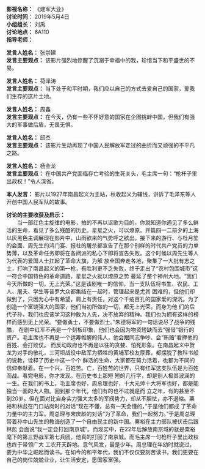 **影视名称：** 《建军大业》  
**讨论时间：** 2019年5月4日  
**小组组长：** 刘禹  
**讨论地点：** 6A110  
**指导老师：**


**发言人姓名：** 张崇建  
**发言主要观点：** 该影片强烈地惊醒了沉溺于幸福中的我，珍惜当下和平盛世的不易。  

**发言人姓名：** 荷泽涛  
**发言主要观点：** 当下处于和平时期，我们应以自己的方式去爱自己的国家，爱我们生存的这片土地。  

**发言人姓名：** 周鑫  
**发言主要观点：** 在今天，仍有一些不怀好意的国家在企图挑衅中国，但我们有强大的军事做后盾，无畏无惧。  

**发言人姓名：** 邱杰  
**发言主要观点：** 该影片生动再现了中国人民解放军走过的曲折而又顽强的不平凡之路。  

**发言人姓名：** 杨金龙  
**发言主要观点：** 在中国共产党面临存亡考验的生死关头，毛主席一句：“枪杆子里出政权！”令人深省。  

**本人发言：** 影片以1927年南昌起义为主站，秋收起义为辅线，讲诉了毛泽东等人开创中国人民军队的故事。

**讨论的主要收获及启示：**  
&emsp;&emsp;当一部红色主旋律的电影，拍的不再以讴歌为目的，你就知道你遇见了多么鲜活的生命，看见了多么残酷的历史。星星之火，可以燎原。开篇四一二前夕的上海
以灰黑色主调展现在影片中，山雨欲来的气势呼之欲出。接下来的游行、与杜月笙的会面、周先生的鸿门宴、报社的屠杀都宣告了在那个别样的时代共产党员的力单势薄，以及革命任务即将在各阀派的私心下即将宣告失败。这个时候以周先生等人为代表的爱国人士扛起了革命大旗，为解
放全国奔走各地，聚集了一大批有志之士，打响了南昌起义的第一枪，有胜利更不乏失败，终于走出了“农村包围城市”这一符合中国特色的革命道路，星星之火就以燎原之势
蔓延了整个神州大地。“我们今天所做的一切，无上光荣。”这是该剧唯一的信仰，当一支队伍将书生、农民、工人、屠夫、学生等普罗大众都集结在一起时，管理起来是尤其
困难的，但他们却做到了，只因为心中有希望，肩上有责任，对这个千疮百孔的国家爱的深沉。为了创造一个富饶强大的国家，他们当初所做的一切，都无上光荣。而身为他
们的后代子孙，我们也应该学习这种敢为人先，决不放弃的精神。我们也为拥有这样的榜样而感到无上光荣。“要做勇士，不要做烈士。”朱德将军的一句话说尽了战争的残酷，
在剧中红军不再是一个刻板印象，他们也会因为物资短缺而去“强借”银行的资产。毛主席也不再是一个运筹帷幄的伟人，他会跟同志争吵、会“贿赂”看押他的百姓、会打败仗。
而反动政府也不再是以往的贪婪、怕死形象。在南昌起义中贺龙为对手的敬礼，三河坝战役中敌军为牺牲的黄埔军校友厚葬，都摆脱了教科书般的说教，诠释了历史中这一个个
鲜活的生命，大家都在努力活着，也都为不同的信仰奉献着。在一个兴，百姓苦。亡，百姓苦的世界，只有红军这支队伍是为百姓而战。看完电影，你才发现。在历史书上那短
短的几行字，却是别人极其波澜的一生。在我们的书上，毛主席也好，周总理也好，十大元帅十大将军也好，都是能独当一面的大人物。回到那个年代，他们有的也不过就是而
立之年，有的甚至不到20岁。但在面对比自身实力强大太多的军阀势力，却从不胆怯，亦不退缩。粟裕和林彪在门口站岗时的对话“现在不懂，总有一天会懂的。”于是他们都成
了革命力量中的主力军。周总理与宋庆龄的对话“为了革命，我们一起努力。”于是周总理带着孙中山先生的教诲创造了一个自由民主的新中国。粟裕在主力部队被伏击后跟林彪
会面说“我一定会打回南京城”。而现实中，在22年后解放南京城的就是粟裕麾下的第三野战军第七兵团，他真的打回了南京城。而毛主席一句枪杆子里出政权也终于带领广大
工农开天辟地。意气风发，最是少年。周总理在年幼时就说过，要为中华之崛起而读书。在如今的和平年代，我们不仅仅要刻苦读书，我们更要在自己的岗位兢兢业业，让生活安定，愿国家富强。
